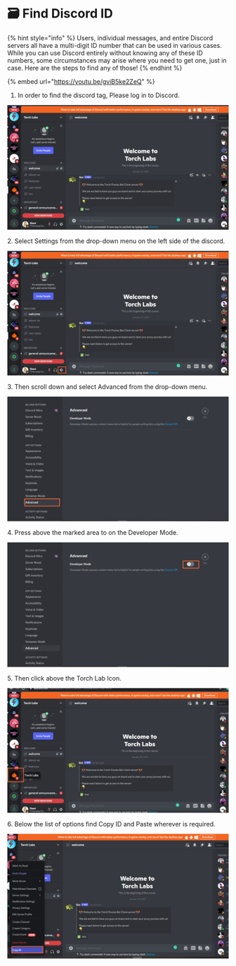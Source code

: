 # 🗃 Find Discord ID

{% hint style="info" %}
Users, individual messages, and entire Discord servers all have a multi-digit ID number that can be used in various cases. While you can use Discord entirely without knowing any of these ID numbers, some circumstances may arise where you need to get one, just in case. Here are the steps to find any of those!
{% endhint %}

{% embed url="https://youtu.be/gviB5ke2ZeQ" %}

1. In order to find the discord tag, Please log in to Discord.

![](<../.gitbook/assets/Untitled design (20).png>)

2\. Select Settings from the drop-down menu on the left side of the discord.

![](<../.gitbook/assets/Untitled design (1) (4).png>)

3\. Then scroll down and select Advanced from the drop-down menu.

![](<../.gitbook/assets/Untitled design (2) (9).png>)

4\. Press above the marked area to on the Developer Mode.

![](<../.gitbook/assets/Untitled design (3) (7).png>)

5\. Then click above the Torch Lab Icon.

![](<../.gitbook/assets/Untitled design (4) (7).png>)

6\. Below the list of options find Copy ID and Paste wherever is required.

![](<../.gitbook/assets/Untitled design (5) (4).png>)
